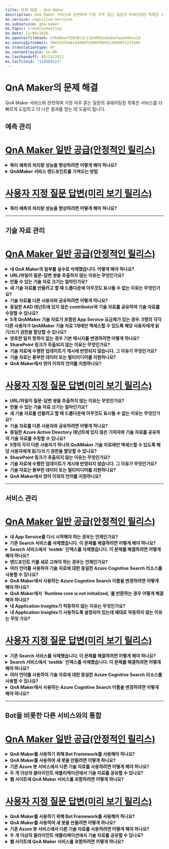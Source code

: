 ```yaml
---
title: 문제 해결 - QnA Maker
description: QnA Maker 서비스와 관련하여 가장 자주 묻는 질문의 큐레이팅된 목록은 서비스를 더 빠르게 도입하고 더 나은 결과를 얻는 데 도움이 됩니다.
ms.service: cognitive-services
ms.subservice: qna-maker
ms.topic: troubleshooting
ms.date: 11/09/2020
ms.openlocfilehash: e7b4bbafd5630c2c116e002ee6ebafaa5444ce2d
ms.sourcegitcommit: 58e5d3f4a6cb44607e946f6b931345b6fe237e0e
ms.translationtype: HT
ms.contentlocale: ko-KR
ms.lasthandoff: 05/25/2021
ms.locfileid: "110369323"
---
```

# <a name="troubleshooting-for-qna-maker"></a>QnA Maker의 문제 해결

QnA Maker 서비스와 관련하여 가장 자주 묻는 질문의 큐레이팅된 목록은 서비스를 더 빠르게 도입하고 더 나은 결과를 얻는 데 도움이 됩니다.

<a name="how-to-get-the-qnamaker-service-hostname"></a>

## <a name="manage-predictions"></a>예측 관리

# <a name="qna-maker-ga-stable-release"></a>[QnA Maker 일반 공급(안정적인 릴리스)](#tab/v1)

<details>
<summary><b>쿼리 예측의 처리량 성능을 향상하려면 어떻게 해야 하나요?</b></summary>

**답변**: 처리량 성능 문제는 App Service와 Cognitive Search 모두에 맞게 스케일 업해야 함을 의미합니다. 성능을 향상시키려면 Cognitive Search에 복제본을 추가하는 것이 좋습니다.

[가격 책정 계층](Concepts/azure-resources.md)에 대해 자세히 알아보세요.
</details>

<details>
<summary><b>QnAMaker 서비스 엔드포인트를 가져오는 방법</b></summary>

**답변**: QnAMaker 서비스 엔드포인트는 QnAMaker 고객 지원팀 또는 UserVoice에 디버깅에 대해 문의할 때 유용합니다. 이 엔드포인트는 `https://your-resource-name.azurewebsites.net` 형식으로 된 URL입니다.

1. [Azure Portal](https://portal.azure.com)에서 QnAMaker 서비스(리소스 그룹)로 이동

    ![Azure Portal의 QnAMaker Azure 리소스 그룹](./media/qnamaker-how-to-troubleshoot/qnamaker-azure-resourcegroup.png)

1. QnA Maker 리소스와 연결된 App Service를 선택합니다. 일반적으로 이름은 동일합니다.

     ![QnAMaker App Service 선택](./media/qnamaker-how-to-troubleshoot/qnamaker-azure-appservice.png)

1. 엔드포인트 URL은 개요 섹션에서 확인 가능

    ![QnAMaker 엔드포인트](./media/qnamaker-how-to-troubleshoot/qnamaker-azure-gethostname.png)

</details>

# <a name="custom-question-answering-preview-release"></a>[사용자 지정 질문 답변(미리 보기 릴리스)](#tab/v2)

<details>
<summary><b>쿼리 예측의 처리량 성능을 향상하려면 어떻게 해야 하나요?</b></summary>

**답변**: 처리량 성능 문제는 Cognitive Search를 스케일 업해야 함을 의미합니다. 성능을 향상시키려면 Cognitive Search에 복제본을 추가하는 것이 좋습니다.

[가격 책정 계층](Concepts/azure-resources.md)에 대해 자세히 알아보세요.
</details>

---

## <a name="manage-the-knowledge-base"></a>기술 자료 관리

# <a name="qna-maker-ga-stable-release"></a>[QnA Maker 일반 공급(안정적인 릴리스)](#tab/v1)

<details>
<summary><b>내 QnA Maker의 일부를 실수로 삭제했습니다. 어떻게 해야 하나요?</b></summary>

**답변**: Search 또는 Web App과 같은 QnA Maker 리소스와 함께 생성된 Azure 서비스를 삭제하지 마세요. 이는 QnA Maker가 작동하는 데 필요합니다. 서비스를 삭제하면 QnA Maker가 제대로 작동하지 않습니다.

질문 및 답변 쌍, 파일, URL, 사용자 지정 질문 및 답변, 기술 자료 또는 Azure 리소스를 포함한 모든 삭제는 영구적입니다. 기술 자료를 삭제하기 전에 **설정** 페이지에서 기술 자료를 내보냈는지 확인합니다.

</details>

<details>
<summary><b>URL/파일이 질문-답변 쌍을 추출하지 않는 이유는 무엇인가요?</b></summary>

**답변**: QnA Maker가 유효한 FAQ URL에서 일부 QnA(질문-답변) 콘텐츠를 자동으로 추출하지 못할 수 있습니다. 이러한 경우 QnA 콘텐츠를 .txt 파일에 붙여넣고 도구에서 수집할 수 있는지 확인할 수 있습니다. 또는 편집자로서 [QnA Maker 포털](https://qnamaker.ai)을 통해 기술 자료에 콘텐츠를 추가할 수 있습니다.

</details>

<details>
<summary><b>만들 수 있는 기술 자료 크기는 얼마인가요?</b></summary>

**답변**: 기술 자료 크기는 QnA Maker 서비스를 만들 때 선택한 Azure Search의 SKU에 따라 다릅니다. 자세한 내용은 [여기](./concepts/azure-resources.md)를 참조하세요.

</details>

<details>
<summary><b>새 기술 자료를 만들려고 할 때 드롭다운에 아무것도 표시될 수 없는 이유는 무엇인가요?</b></summary>

**답변**: Azure에서 QnA Maker 서비스를 아직 만들지 않았습니다. 만드는 방법에 대해 자세히 알아보려면 [여기](./How-To/set-up-qnamaker-service-azure.md)를 참조하세요.

</details>

<details>
<summary><b>기술 자료를 다른 사용자와 공유하려면 어떻게 하나요?</b></summary>

**답변**: 공유는 QnA Maker 서비스 수준에서 작동합니다. 즉, 서비스의 모든 기술 자료가 공유됩니다. 기술 자료에 대한 공동 작업 방법은 [여기](./index.yml)를 참조하세요.

</details>

<details>
<summary><b>동일한 AAD 테넌트에 있지 않은 contributor와 기술 자료를 공유하여 기술 자료를 수정할 수 있나요?</b></summary>

**답변**: 공유는 Azure RBAC(Azure 역할 기반 Access Control)에 따릅니다. 다른 사용자와 Azure의 _모든_ 리소스를 공유할 수 있는 경우 QnA Maker도 공유할 수 있습니다.

</details>

<details>
<summary><b>5개 QnAMaker 기술 자료가 포함된 App Service 요금제가 있는 경우. 5명의 각각 다른 사용자가 QnAMaker 기술 자료 1개에만 액세스할 수 있도록 해당 사용자에게 읽기/쓰기 권한을 할당할 수 있나요?</b></summary>

**답변**: 개별 기술 자료가 아닌 전체 QnAMaker 서비스를 공유할 수 있습니다.

</details>

<details>
<summary><b>양호한 일치 항목이 없는 경우 기본 메시지를 변경하려면 어떻게 하나요?</b></summary>

**답변**: 기본 메시지는 App Service 설정의 일부입니다.
- Azure Portal의 App Service 리소스로 이동

![qnamaker appservice](./media/qnamaker-faq/qnamaker-resource-list-appservice.png)
- **설정** 옵션 클릭

![qnamaker appservice 설정](./media/qnamaker-faq/qnamaker-appservice-settings.png)
- **DefaultAnswer** 설정 값 변경
- App Service 다시 시작

![qnamaker appservice 다시 시작](./media/qnamaker-faq/qnamaker-appservice-restart.png)


</details>

<details>
<summary><b>SharePoint 링크가 추출되지 않는 이유는 무엇인가요?</b></summary>

**답변**: 자세한 내용은 [데이터 원본 위치](./concepts/data-sources-and-content.md#data-source-locations)를 참조하세요.

</details>

<details>
<summary><b>기술 자료에 수행한 업데이트가 게시에 반영되지 않습니다. 그 이유가 무엇인가요?</b></summary>

**답변**: 테이블 업데이트, 테스트 또는 설정이든 상관없이 모든 편집 작업은 먼저 저장해야 게시할 수 있습니다. 모든 편집 작업 후에는 **저장 후 학습** 단추를 클릭해야 합니다.

</details>

<details>
<summary><b>기술 자료는 풍부한 데이터 또는 멀티미디어를 지원하나요?</b></summary>

**응답**:

#### <a name="multimedia-auto-extraction-for-files-and-urls"></a>파일 및 URL에 대한 멀티미디어 자동 추출

* URL - 제한된 HTML-마크다운 변환 기능입니다.
* 파일 - 지원되지 않음

#### <a name="answer-text-in-markdown"></a>마크다운 형식의 답변 텍스트
QnA 쌍이 기술 자료에 있으면 답변의 마크다운 텍스트를 편집하여 공용 URL에서 사용할 수 있는 미디어에 대한 링크를 포함할 수 있습니다.


</details>

<details>
<summary><b>QnA Maker에서 영어 이외의 언어를 지원하나요?</b></summary>

**답변**: [지원되는 언어](./overview/language-support.md)에 대한 자세한 내용을 참조하세요.

여러 언어의 콘텐츠가 있는 경우 각 언어마다 별도의 서비스를 만들어야 합니다.

</details>

# <a name="custom-question-answering-preview-release"></a>[사용자 지정 질문 답변(미리 보기 릴리스)](#tab/v2)

<details>
<summary><b>URL/파일이 질문-답변 쌍을 추출하지 않는 이유는 무엇인가요?</b></summary>

**답변**: QnA Maker가 유효한 FAQ URL에서 일부 QnA(질문-답변) 콘텐츠를 자동으로 추출하지 못할 수 있습니다. 이러한 경우 QnA 콘텐츠를 .txt 파일에 붙여넣고 도구에서 수집할 수 있는지 확인할 수 있습니다. 또는 편집자로서 [QnA Maker 포털](https://qnamaker.ai)을 통해 기술 자료에 콘텐츠를 추가할 수 있습니다.

</details>

<details>
<summary><b>만들 수 있는 기술 자료 크기는 얼마인가요?</b></summary>

**답변**: 기술 자료 크기는 QnA Maker 서비스를 만들 때 선택한 Azure Search의 SKU에 따라 다릅니다. 자세한 내용은 [여기](./concepts/azure-resources.md)를 참조하세요.

</details>

<details>
<summary><b>새 기술 자료를 만들려고 할 때 드롭다운에 아무것도 표시될 수 없는 이유는 무엇인가요?</b></summary>

**답변**: Azure에서 QnA Maker 서비스를 아직 만들지 않았습니다. 만드는 방법에 대해 자세히 알아보려면 [여기](./How-To/set-up-qnamaker-service-azure.md)를 참조하세요.

</details>

<details>
<summary><b>기술 자료를 다른 사용자와 공유하려면 어떻게 하나요?</b></summary>

**답변**: 공유는 QnA Maker 서비스 수준에서 작동합니다. 즉, 서비스의 모든 기술 자료가 공유됩니다. 기술 자료에 대한 공동 작업 방법은 [여기](./index.yml)를 참조하세요.

</details>

<details>
<summary><b>동일한 Azure Active Directory 테넌트에 있지 않은 기여자와 기술 자료를 공유하여 기술 자료를 수정할 수 있나요?</b></summary>

**답변**: 공유는 Azure RBAC(Azure 역할 기반 Access Control)에 따릅니다. 다른 사용자와 Azure의 _모든_ 리소스를 공유할 수 있는 경우 QnA Maker도 공유할 수 있습니다.

</details>

<details>
<summary><b>5명의 각각 다른 사용자가 하나의 QnAMaker 기술 자료에만 액세스할 수 있도록 해당 사용자에게 읽기/쓰기 권한을 할당할 수 있나요?</b></summary>

**답변**: 개별 기술 자료가 아닌 전체 QnAMaker 서비스를 공유할 수 있습니다.

</details>

<details>
<summary><b>SharePoint 링크가 추출되지 않는 이유는 무엇인가요?</b></summary>

**답변**: 자세한 내용은 [데이터 원본 위치](./concepts/data-sources-and-content.md#data-source-locations)를 참조하세요.

</details>

<details>
<summary><b>기술 자료에 수행한 업데이트가 게시에 반영되지 않습니다. 그 이유가 무엇인가요?</b></summary>

**답변**: 테이블 업데이트, 테스트 또는 설정이든 상관없이 모든 편집 작업은 먼저 저장해야 게시할 수 있습니다. 모든 편집 작업 후에는 **저장 후 학습** 단추를 클릭해야 합니다.

</details>

<details>
<summary><b>기술 자료는 풍부한 데이터 또는 멀티미디어를 지원하나요?</b></summary>

**응답**:

#### <a name="multimedia-auto-extraction-for-files-and-urls"></a>파일 및 URL에 대한 멀티미디어 자동 추출

* URL - 제한된 HTML-마크다운 변환 기능입니다.
* 파일 - 지원되지 않음

#### <a name="answer-text-in-markdown"></a>마크다운 형식의 답변 텍스트
QnA 쌍이 기술 자료에 있으면 답변의 마크다운 텍스트를 편집하여 공용 URL에서 사용할 수 있는 미디어에 대한 링크를 포함할 수 있습니다.


</details>

<details>
<summary><b>QnA Maker에서 영어 이외의 언어를 지원하나요?</b></summary>

**답변**: [지원되는 언어](./overview/language-support.md)에 대한 자세한 내용을 참조하세요.

여러 언어의 콘텐츠가 있는 경우 각 언어마다 별도의 서비스를 만들어야 합니다.

</details>

---

## <a name="manage-service"></a>서비스 관리

# <a name="qna-maker-ga-stable-release"></a>[QnA Maker 일반 공급(안정적인 릴리스)](#tab/v1)

<details>
<summary><b>내 App Service를 다시 시작해야 하는 경우는 언제인가요?</b></summary>

**답변**: **사용자 설정** [페이지](https://www.qnamaker.ai/UserSettings)의 **엔드포인트 키** 테이블에서 기술 자료에 대한 버전 값 옆에 주의 아이콘이 표시되면 App Service를 새로 고칩니다.

</details>

<details>
<summary><b>기존 Search 서비스를 삭제했습니다. 이 문제를 해결하려면 어떻게 해야 하나요?</b></summary>

**답변**: Azure Cognitive Search 인덱스를 삭제한 경우 작업이 최종이며 인덱스를 복구할 수 없습니다.

</details>

<details>
<summary><b>Search 서비스에서 `testkb` 인덱스를 삭제했습니다. 이 문제를 해결하려면 어떻게 해야 하나요?</b></summary>

**답변**: 이전 데이터를 복구할 수 없습니다. 새 QnA Maker 리소스를 만들고 기술 자료를 다시 만듭니다.

</details>

<details>
<summary><b>엔드포인트 키를 새로 고쳐야 하는 경우는 언제인가요?</b></summary>

**답변**: 엔드포인트 키가 손상되었다고 의심되는 경우 엔드포인트 키를 새로 고칩니다.

</details>

<details>
<summary><b>여러 언어를 사용하여 기술 자료에 대한 동일한 Azure Cognitive Search 리소스를 사용할 수 있나요?</b></summary>

**답변**: 여러 언어 및 여러 기술 자료를 사용하려면 사용자는 각 언어에 대한 QnA Maker 리소스를 만들어야 합니다. 이렇게 하면 언어당 별도의 Azure Search 서비스를 만들게 됩니다. 단일 Azure Search 서비스에서 다른 언어로 된 기술 자료를 혼합하면 결국 성능이 저하된 결과의 관련성이 발생합니다.

</details>

<details>
<summary><b>QnA Maker에서 사용하는 Azure Cognitive Search 이름을 변경하려면 어떻게 해야 하나요?</b></summary>

**답변**: Azure Cognitive Search 리소스의 이름은 일부 임의 문자가 끝에 추가되는 QnA Maker 리소스 이름입니다. 이 이름으로는 QnA Maker의 여러 Search 리소스를 구별하기 어렵습니다. 별도의 Search 서비스(원하는 방식으로 명명)를 만들고 QnA 서비스에 연결합니다. 단계는 [Azure Search를 업그레이드](How-To/set-up-qnamaker-service-azure.md#upgrade-the-azure-cognitive-search-service)하기 위해 수행해야 하는 단계와 유사합니다.

</details>

<details>
<summary><b>QnA Maker에서 `Runtime core is not initialized,`를 반환하는 경우 어떻게 해결해야 하나요?</b></summary>

**답변**: App Service의 디스크 공간이 가득 찼을 수 있습니다. 디스크 공간을 수정하는 단계:

1. [Azure Portal](https://portal.azure.com)에서 QnA Maker의 App Service를 선택한 다음, 서비스를 중지합니다.
1. App Service에서 **개발 도구**, **고급 도구**, **이동** 을 차례로 선택합니다. 그러면 새 브라우저 창이 열립니다.
1. **디버그 콘솔**, **CMD** 를 차례로 선택하여 명령줄 도구를 엽니다.
1. _site/wwwroot/Data/QnAMaker/_ 디렉터리로 이동합니다.
1. 이름이 `rd`로 시작하는 모든 폴더를 제거합니다.

    다음을 **삭제하지 마세요**.

    * KbIdToRankerMappings.txt 파일
    * EndpointSettings.json 파일
    * EndpointKeys 폴더

1. App Service를 시작합니다.
1. 기술 자료에 액세스하여 지금 작동하는지 확인합니다.

</details>
<details>
<summary><b>내 Application Insights가 작동하지 않는 이유는 무엇인가요?</b></summary>

**답변**: 문제를 해결하려면 아래 단계를 교차 확인하고 업데이트하세요.

1. App Service -> 설정 그룹 -> 구성 섹션 -> 애플리케이션 설정 -> 이름 "UserAppInsightsKey" 매개 변수가 올바르게 구성되어 있고 해당 Application Insights 개요 탭("계측 키") GUID로 설정되어 있는지 확인합니다. 

1. App Service -> 설정 그룹 -> "Application Insights" 섹션에서 Application Insights가 사용하도록 설정되어 있고 해당 Application Insights 리소스에 연결되어 있는지 확인합니다.

</details>

<details>
<summary><b>내 Application Insights가 사용하도록 설정되어 있는데 제대로 작동하지 않는 이유는 무엇 가요?</b></summary>

**답변**: 아래에 명시된 단계를 따르세요. 

1.  이미 존재하는 값이 있는 경우 재정의하여 “APPINSIGHTS_INSTRUMENTATIONKEY” 이름 '의 값을 'UserAppInsightsKey' 이름에 복사합니다. 

1.  앱 설정에 'UserAppInsightsKey' 키가 없는 경우 해당 이름의 새 키를 추가하고 값을 복사하세요.

1.  이를 저장하면 App Service가 자동으로 다시 시작됩니다. 이렇게 하면 문제가 해결됩니다. 

</details>

# <a name="custom-question-answering-preview-release"></a>[사용자 지정 질문 답변(미리 보기 릴리스)](#tab/v2)


<details>
<summary><b>기존 Search 서비스를 삭제했습니다. 이 문제를 해결하려면 어떻게 해야 하나요?</b></summary>

**답변**: Azure Cognitive Search 인덱스를 삭제한 경우 작업이 최종이며 인덱스를 복구할 수 없습니다.

</details>

<details>
<summary><b>Search 서비스에서 `testkb` 인덱스를 삭제했습니다. 이 문제를 해결하려면 어떻게 해야 하나요?</b></summary>

**답변**: 이전 데이터를 복구할 수 없습니다. 새 QnA Maker 리소스를 만들고 기술 자료를 다시 만듭니다.

</details>

<details>
<summary><b>여러 언어를 사용하여 기술 자료에 대한 동일한 Azure Cognitive Search 리소스를 사용할 수 있나요?</b></summary>

**답변**: 여러 언어 및 여러 기술 자료를 사용하려면 사용자는 각 언어에 대한 QnA Maker 리소스를 만들어야 합니다. 이렇게 하면 언어당 별도의 Azure Search 서비스를 만들게 됩니다. 단일 Azure Search 서비스에서 다른 언어로 된 기술 자료를 혼합하면 결국 성능이 저하된 결과의 관련성이 발생합니다.

</details>

<details>
<summary><b>QnA Maker에서 사용하는 Azure Cognitive Search 이름을 변경하려면 어떻게 해야 하나요?</b></summary>

**답변**: Azure Cognitive Search 리소스의 이름은 일부 임의 문자가 끝에 추가되는 QnA Maker 리소스 이름입니다. 이 이름으로는 QnA Maker의 여러 Search 리소스를 구별하기 어렵습니다. 별도의 Search 서비스(원하는 방식으로 명명)를 만들고 QnA 서비스에 연결합니다. 단계는 [Azure Search를 업그레이드](How-To/set-up-qnamaker-service-azure.md#upgrade-the-azure-cognitive-search-service)하기 위해 수행해야 하는 단계와 유사합니다.

</details>

---

## <a name="integrate-with-other-services-including-bots"></a>Bot을 비롯한 다른 서비스와의 통합

# <a name="qna-maker-ga-stable-release"></a>[QnA Maker 일반 공급(안정적인 릴리스)](#tab/v1)

<details>
<summary><b>QnA Maker를 사용하기 위해 Bot Framework를 사용해야 하나요?</b></summary>

**답변**: 아니요, QnA Maker와 함께 [Bot Framework](https://github.com/Microsoft/botbuilder-dotnet)를 사용하지 않아도 됩니다. 그러나 QnA Maker는 [Azure Bot Service](/azure/bot-service/)에서 여러 템플릿 중 하나로 제공됩니다. Bot Service는 Microsoft Bot Framework를 통해 지능형 봇의 신속한 개발을 사용하도록 설정하고, 서버리스 환경에서 실행됩니다.

</details>

<details>
<summary><b>QnA Maker를 사용하여 새 봇을 만들려면 어떻게 하나요?</b></summary>

**답변**: [이](./Quickstarts/create-publish-knowledge-base.md) 문서의 지침에 따라 Azure Bot Service를 사용하여 봇을 만듭니다.

</details>

<details>
<summary><b>기존 Azure 봇 서비스에서 다른 기술 자료를 사용하려면 어떻게 해야 하나요?</b></summary>

**답변**: 기술 자료에 대한 다음 정보가 필요합니다.

* 기술 자료 ID.
* 기술 자료의 게시된 엔드포인트 사용자 지정 하위 도메인 이름으로, `host`라고 하며, 게시 후 **설정** 페이지에서 확인할 수 있습니다.
* 기술 자료의 게시된 엔드포인트 키 - 게시 후 **설정** 페이지에서 확인할 수 있습니다.

이 정보를 확인했으면 Azure Portal에서 봇의 App Service로 이동합니다. **설정 -> 구성 -> 애플리케이션 설정** 에서 해당 값을 변경합니다.

ABS 서비스에서 기술 자료의 엔드포인트 키에는 `QnAAuthkey`라는 레이블이 지정되어 있습니다.

</details>

<details>
<summary><b>두 개 이상의 클라이언트 애플리케이션에서 기술 자료를 공유할 수 있나요?</b></summary>

**답변**: 예, 클라이언트의 개수에 관계없이 기술 자료를 쿼리할 수 있습니다. 기술 자료의 응답이 느리거나 시간이 초과된 것으로 보일 경우 기술 자료와 연결된 App Service에 대한 서비스 계층을 업그레이드하는 것이 좋습니다.

</details>

<details>
<summary><b>웹 사이트에 QnA Maker 서비스를 포함하려면 어떻게 하나요?</b></summary>

**답변**: 다음 단계를 수행하여 QnA Maker 서비스를 웹 사이트에 웹 채팅 컨트롤로 포함합니다.

1. [여기](./Quickstarts/create-publish-knowledge-base.md)에 제공된 지침을 따라 FAQ 봇을 만듭니다.
2. [여기](/azure/bot-service/bot-service-channel-connect-webchat)에 제공된 단계를 따라 웹 채팅을 사용하도록 설정합니다.

</details>

# <a name="custom-question-answering-preview-release"></a>[사용자 지정 질문 답변(미리 보기 릴리스)](#tab/v2)


<details>
<summary><b>QnA Maker를 사용하기 위해 Bot Framework를 사용해야 하나요?</b></summary>

**답변**: 아니요, QnA Maker와 함께 [Bot Framework](https://github.com/Microsoft/botbuilder-dotnet)를 사용하지 않아도 됩니다. 그러나 QnA Maker는 [Azure Bot Service](/azure/bot-service/)에서 여러 템플릿 중 하나로 제공됩니다. Bot Service는 Microsoft Bot Framework를 통해 지능형 봇의 신속한 개발을 사용하도록 설정하고, 서버리스 환경에서 실행됩니다.

</details>

<details>
<summary><b>QnA Maker를 사용하여 새 봇을 만들려면 어떻게 하나요?</b></summary>

**답변**: [이](./Quickstarts/create-publish-knowledge-base.md) 문서의 지침에 따라 Azure Bot Service를 사용하여 봇을 만듭니다.

</details>

<details>
<summary><b>기존 Azure 봇 서비스에서 다른 기술 자료를 사용하려면 어떻게 해야 하나요?</b></summary>

**답변**: 기술 자료에 대한 다음 정보가 필요합니다.

* 기술 자료 ID.
* 기술 자료의 게시된 엔드포인트 사용자 지정 하위 도메인 이름으로, `host`라고 하며, 게시 후 **설정** 페이지에서 확인할 수 있습니다.
* 기술 자료의 게시된 엔드포인트 키 - 게시 후 **설정** 페이지에서 확인할 수 있습니다.

이 정보를 확인했으면 Azure Portal에서 봇의 App Service로 이동합니다. **설정 -> 구성 -> 애플리케이션 설정** 에서 해당 값을 변경합니다.

ABS 서비스에서 기술 자료의 엔드포인트 키에는 `QnAAuthkey`라는 레이블이 지정되어 있습니다.

</details>

<details>
<summary><b>두 개 이상의 클라이언트 애플리케이션에서 기술 자료를 공유할 수 있나요?</b></summary>

**답변**: 예, 클라이언트의 개수에 관계없이 기술 자료를 쿼리할 수 있습니다. 기술 자료의 응답이 느리거나 시간이 초과된 것으로 보일 경우 기술 자료와 연결된 App Service에 대한 서비스 계층을 업그레이드하는 것이 좋습니다.

</details>

<details>
<summary><b>웹 사이트에 QnA Maker 서비스를 포함하려면 어떻게 하나요?</b></summary>

**답변**: 다음 단계를 수행하여 QnA Maker 서비스를 웹 사이트에 웹 채팅 컨트롤로 포함합니다.

1. [여기](./Quickstarts/create-publish-knowledge-base.md)에 제공된 지침을 따라 FAQ 봇을 만듭니다.
2. [여기](/azure/bot-service/bot-service-channel-connect-webchat)에 제공된 단계를 따라 웹 채팅을 사용하도록 설정합니다.

---

## <a name="data-storage"></a>데이터 스토리지

# <a name="qna-maker-ga-stable-release"></a>[QnA Maker 일반 공급(안정적인 릴리스)](#tab/v1)

<details>
<summary><b>어떤 데이터가 저장되고 어디에 저장되나요?</b></summary>

**응답**:

QnA Maker 서비스를 만들 때 Azure 지역을 선택했습니다. 기술 자료 및 로그 파일에는 이 지역에 저장됩니다.

</details>

# <a name="custom-question-answering-preview-release"></a>[사용자 지정 질문 답변(미리 보기 릴리스)](#tab/v2)

<details>
<summary><b>어떤 데이터가 저장되고 어디에 저장되나요?</b></summary>

**응답**:

QnA Maker 서비스를 만들 때 Azure 지역을 선택했습니다. 기술 자료 및 로그 파일에는 이 지역에 저장됩니다.

</details>

---
